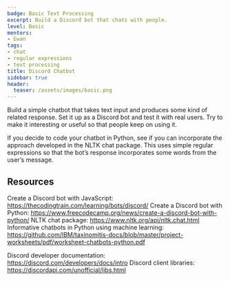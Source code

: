 ```yaml
---
badge: Basic Text Processing
excerpt: Build a Discord bot that chats with people.
level: Basic
mentors:
- Ewan
tags:
- chat
- regular expressions
- text processing
title: Discord Chatbot
sidebar: true
header:
  teaser: /assets/images/basic.png
---
```

Build a simple chatbot that takes text input and produces some kind of related response. Set it up as a Discord bot and test it with real users. Try to make it interesting or useful so that people keep on using it.

If you decide to code your chatbot in Python, see if you can incorporate the approach developed in the NLTK chat package. This uses simple regular expressions so that the bot’s response incorporates some words from the user’s message.

 

## Resources
Create a Discord bot with JavaScript: <a href="https://thecodingtrain.com/learning/bots/discord/" rel="noopener">https://thecodingtrain.com/learning/bots/discord/</a> 
Create a Discord bot with Python: <a href="https://www.freecodecamp.org/news/create-a-discord-bot-with-python/" rel="noopener">https://www.freecodecamp.org/news/create-a-discord-bot-with-python/</a> 
NLTK chat package: <a href="https://www.nltk.org/api/nltk.chat.html" rel="noopener">https://www.nltk.org/api/nltk.chat.html</a>
Informative chatbots in Python using machine learning: <a href="https://github.com/IBM/taxinomitis-docs/blob/master/project-worksheets/pdf/worksheet-chatbots-python.pdf" rel="noopener">https://github.com/IBM/taxinomitis-docs/blob/master/project-worksheets/pdf/worksheet-chatbots-python.pdf</a>

Discord developer documentation: <a href="https://discord.com/developers/docs/intro" rel="noopener">https://discord.com/developers/docs/intro</a> 
Discord client libraries: <a href="https://discordapi.com/unofficial/libs.html" rel="noopener">https://discordapi.com/unofficial/libs.html</a>

